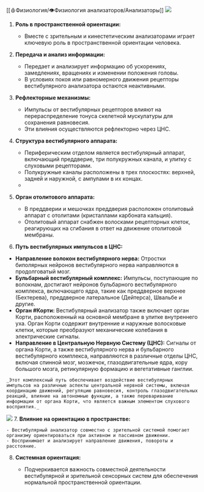 [[🩸Физиология/👁Физиология анализаторов/Анализаторы]]
![](🩸Физиология/Расходники/Pasted%20image%2020240202032248.png)

1. **Роль в пространственной ориентации:**
    
    - Вместе с зрительным и кинестетическим анализаторами играет ключевую роль в пространственной ориентации человека.
2. **Передача и анализ информации:**
    
    - Передает и анализирует информацию об ускорениях, замедлениях, вращениях и изменении положения головы.
    - В условиях покоя или равномерного движения рецепторы вестибулярного анализатора остаются неактивными.
3. **Рефлекторные механизмы:**
    
    - Импульсы от вестибулярных рецепторов влияют на перераспределение тонуса скелетной мускулатуры для сохранения равновесия.
    - Эти влияния осуществляются рефлекторно через ЦНС.
4. **Структура вестибулярного аппарата:**
    
    - Периферическим отделом является вестибулярный аппарат, включающий преддверие, три полукружных канала, и улитку с слуховыми рецепторами.
    - Полукружные каналы расположены в трех плоскостях: верхней, задней и наружной, с ампулами в их концах.
    - 
5. **Орган отолитового аппарата:**
    
    - В преддверии и мешочках преддверия расположен отолитовый аппарат с отолитами (кристаллами карбоната кальция).
    - Отолитовый аппарат снабжен волосками рецепторных клеток, реагирующих на сгибания в ответ на движение отолитовой мембраны.
6. **Путь вестибулярных импульсов в ЦНС:**

- **Направление волокон вестибулярного нерва:** Отростки биполярных нейронов вестибулярного нерва направляются в продолговатый мозг.
- **Бульбарный вестибулярный комплекс:** Импульсы, поступающие по волокнам, достигают нейронов бульбарного вестибулярного комплекса, включающего ядра, такие как преддверное верхнее (Бехтерева), преддверное латеральное (Дейтерса), Швальбе и другие.
- **Орган #Корти:** Вестибулярный анализатор также включает орган Корти, расположенный на основной мембране в улитке внутреннего уха. Орган Корти содержит внутренние и наружные волосковые клетки, которые преобразуют механические колебания в электрические сигналы.
- **Направление в Центральную Нервную Систему (ЦНС):** Сигналы от органа Корти, а также вестибулярного нерва и бульбарного вестибулярного комплекса, направляются в различные отделы ЦНС, включая спинной мозг, мозжечок, глазодвигательные ядра, кору большого мозга, ретикулярную формацию и вегетативные ганглии.

```
_Этот комплексный путь обеспечивает воздействие вестибулярных импульсов на различные аспекты центральной нервной системы, включая координацию движений, регуляцию равновесия, контроль глазодвигательных реакций, влияние на автономные функции, а также переваривание информации от органа Корти, что является важным элементом слухового восприятия._
```
![](🩸Физиология/Расходники/Pasted%20image%2020240202032123.png)
7. **Влияние на ориентацию в пространстве:**
    
    - Вестибулярный анализатор совместно с зрительной системой помогает организму ориентироваться при активном и пассивном движении.
    - Воспринимает и анализирует направление движения, повороты и расстояние.
8. **Системная ориентация:**
    
    - Подчеркивается важность совместной деятельности вестибулярной и зрительной сенсорных систем для обеспечения нормальной пространственной ориентации.